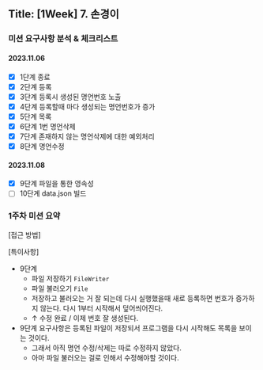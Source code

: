 ## Title: [1Week] 7. 손경이

### 미션 요구사항 분석 & 체크리스트

#### 2023.11.06
- [X] 1단계 종료
- [X] 2단계 등록
- [X] 3단계 등록시 생성된 명언번호 노출
- [X] 4단계 등록할때 마다 생성되는 명언번호가 증가
- [X] 5단계 목록
- [X] 6단계 1번 명언삭제
- [X] 7단계 존재하지 않는 명언삭제에 대한 예외처리
- [X] 8단계 명언수정

#### 2023.11.08
- [X] 9단계 파일을 통한 영속성
- [ ] 10단계 data.json 빌드

### 1주차 미션 요약

[접근 방법]



[특이사항]

- 9단계
  - 파일 저장하기 `FileWriter`
  - 파일 불러오기 `File`
  - 저장하고 불러오는 거 잘 되는데 다시 실행했을때
    새로 등록하면 번호가 증가하지 않는다.
    다시 1부터 시작해서 덮어씌어진다.
  - ↑ 수정 완료 / 이제 번호 잘 생성된다.
- 9단계 요구사항은 등록된 파일이 저장되서 프로그램을 다시 시작해도 목록을 보이는 것이다.
  - 그래서 아직 명언 수정/삭제는 따로 수정하지 않았다.
  - 아마 파일 불러오는 걸로 인해서 수정해야할 것이다.